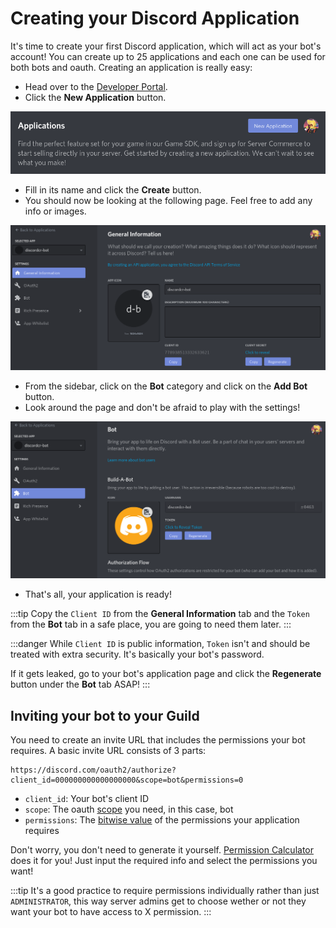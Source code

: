 # Creating your Discord Application

It's time to create your first Discord application, which will act as your bot's account!
You can create up to 25 applications and each one can be used for both bots and oauth.
Creating an application is really easy:
- Head over to the [Developer Portal](https://discord.com/developers/applications).
- Click the **New Application** button.

![New Application Button](../images/getting-started/application-new.png)

- Fill in its name and click the **Create** button.
- You should now be looking at the following page. Feel free to add any info or images.

![General Info Application](../images/getting-started/application-general.png)

- From the sidebar, click on the **Bot** category and click on the **Add Bot** button.
- Look around the page and don't be afraid to play with the settings!

![Bot Application](../images/getting-started/application-bot.png)

- That's all, your application is ready!

:::tip
Copy the `Client ID` from the **General Information** tab and the `Token` from the **Bot** tab in a safe place, you are going to need them later.
:::

:::danger
While `Client ID` is public information, `Token` isn't and should be treated with extra security. It's basically your bot's password.

If it gets leaked, go to your bot's application page and click the **Regenerate** button under the **Bot** tab ASAP!
:::

## Inviting your bot to your Guild

You need to create an invite URL that includes the permissions your bot requires.
A basic invite URL consists of 3 parts:

```
https://discord.com/oauth2/authorize?client_id=000000000000000000&scope=bot&permissions=0
```

- `client_id`: Your bot's client ID
- `scope`: The oauth [scope](https://discord.com/developers/docs/topics/oauth2#shared-resources-oauth2-scopes) you need, in this case, bot
- `permissions`: The [bitwise value](https://discord.com/developers/docs/topics/permissions#permissions-bitwise-permission-flags) of the permissions your application requires

Don't worry, you don't need to generate it yourself.
[Permission Calculator](https://discordapi.com/permissions.html) does it for you! Just input the required info and select the permissions you want!

:::tip
It's a good practice to require permissions individually rather than just `ADMINISTRATOR`, this way server admins get to choose wether or not they want your bot to have access to X permission.
:::
